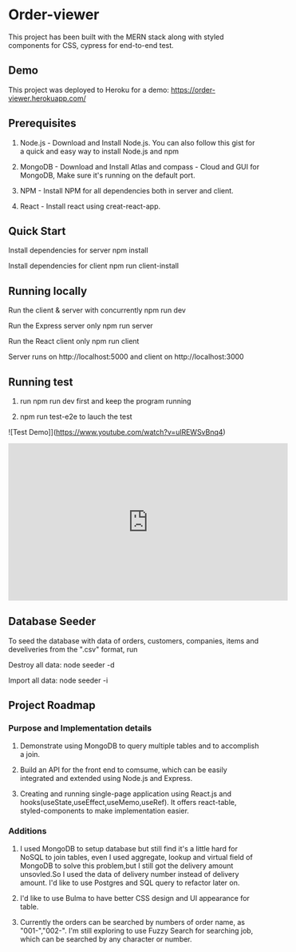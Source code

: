 # Order-viewer

This project has been built with the MERN stack along with styled components for CSS, cypress for end-to-end test.

## Demo

This project was deployed to Heroku for a demo:
https://order-viewer.herokuapp.com/

## Prerequisites

1. Node.js - Download and Install Node.js. You can also follow this gist for a quick and easy way to install Node.js and npm

2. MongoDB - Download and Install Atlas and compass - Cloud and GUI for MongoDB, Make sure it's running on the default port.

3. NPM - Install NPM for all dependencies both in server and client.

4. React - Install react using creat-react-app.

## Quick Start

Install dependencies for server
npm install

Install dependencies for client
npm run client-install

## Running locally

Run the client & server with concurrently
npm run dev

Run the Express server only
npm run server

Run the React client only
npm run client

Server runs on http://localhost:5000 and client on http://localhost:3000

## Running test

1. run npm run dev first and keep the program running

2. npm run test-e2e to lauch the test

![Test Demo]](https://www.youtube.com/watch?v=ulREWSvBnq4)

<iframe width="560" height="315" src="https://www.youtube.com/embed/ulREWSvBnq4" frameborder="0" allow="accelerometer; autoplay; encrypted-media; gyroscope; picture-in-picture" allowfullscreen></iframe>

## Database Seeder

To seed the database with data of orders, customers, companies, items and develiveries from the ".csv" format, run

Destroy all data: node seeder -d

Import all data: node seeder -i

## Project Roadmap

### Purpose and Implementation details

1. Demonstrate using MongoDB to query multiple tables and to accomplish a join.

2. Build an API for the front end to comsume, which can be easily integrated and extended using Node.js and Express.

3. Creating and running single-page application using React.js and hooks(useState,useEffect,useMemo,useRef). It offers react-table, styled-components to make implementation easier.

### Additions

1. I used MongoDB to setup database but still find it's a little hard for NoSQL to join tables, even I used aggregate, lookup and virtual field of MongoDB to solve this problem,but I still got the delivery amount unsovled.So I used the data of delivery number instead of delivery amount. I'd like to use Postgres and SQL query to refactor later on.

2. I'd like to use Bulma to have better CSS design and UI appearance for table.

3. Currently the orders can be searched by numbers of order name, as "001-","002-". I'm still exploring to use Fuzzy Search for searching job, which can be searched by any character or number.
